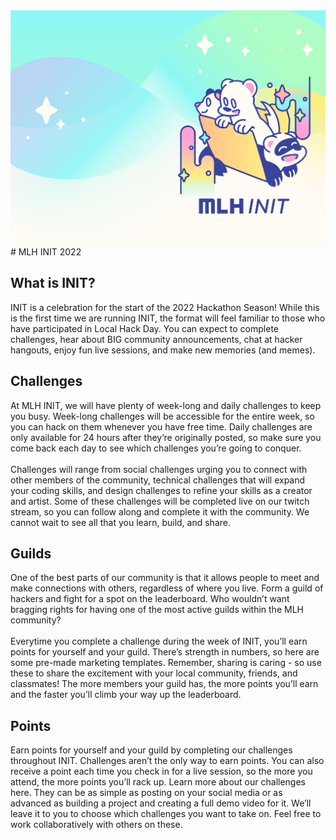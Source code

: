 <img align="center" src="newbanner.png" height="10%">
# MLH INIT 2022

## What is INIT?
INIT is a celebration for the start of the 2022 Hackathon Season! While this is the first time we are running INIT, the format will feel familiar to those who have participated in Local Hack Day. You can expect to complete challenges, hear about BIG community announcements, chat at hacker hangouts, enjoy fun live sessions, and make new memories (and memes). 

## Challenges
At MLH INIT, we will have plenty of week-long and daily challenges to keep you busy. Week-long challenges will be accessible for the entire week, so you can hack on them whenever you have free time. Daily challenges are only available for 24 hours after they’re originally posted, so make sure you come back each day to see which challenges you’re going to conquer. <br>
‍<br>
Challenges will range from social challenges urging you to connect with other members of the community, technical challenges that will expand your coding skills, and design challenges to refine your skills as a creator and artist. Some of these challenges will be completed live on our twitch stream, so you can follow along and complete it with the community. We cannot wait to see all that you learn, build, and share.

## Guilds
One of the best parts of our community is that it allows people to meet and make connections with others, regardless of where you live. Form a guild of hackers and fight for a spot on the leaderboard. Who wouldn’t want bragging rights for having one of the most active guilds within the MLH community? <br>
‍<br>
Everytime you complete a challenge during the week of INIT, you’ll earn points for yourself and your guild. There’s strength in numbers, so here are some pre-made marketing templates. Remember, sharing is caring - so use these to share the excitement with your local community, friends, and classmates!  The more members your guild has, the more points you’ll earn and the faster you’ll climb your way up the leaderboard. 

## Points
Earn points for yourself and your guild by completing our challenges throughout INIT. Challenges aren’t the only way to earn points. You can also receive a point each time you check in for a live session, so the more you attend, the more points you’ll rack up. Learn more about our challenges here. They can be as simple as posting on your social media or as advanced as building a project and creating a full demo video for it. We’ll leave it to you to choose which challenges you want to take on. Feel free to work collaboratively with others on these.

